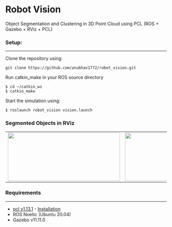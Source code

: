 # Robot Vision
Object Segmentation and Clustering in 3D Point Cloud using PCL
(ROS + Gazebo + RViz + PCL)

### Setup:
---

Clone the repository using:

    git clone https://github.com/anubhav1772/robot_vision.git

Run catkin_make in your ROS source directory

    $ cd ~/catkin_ws
    $ catkin_make

Start the simulation using:

    $ roslaunch robot_vision vision.launch
    

### Segmented Objects in RViz

<table>
  <tr>
    <td><img src="https://drive.google.com/uc?export=view&id=17eVxO6y37G5ZEx69LwgOBe1REDB0igIF" width=350 height=150></td>
    <td><img src="https://drive.google.com/uc?export=view&id=13rdrFMm3Oydf0mmfpXHnc65KUgBe1FLu" width=350 height=150></td>
  </tr>
 </table>

### Requirements
---
* [pcl v1.13.1](https://github.com/PointCloudLibrary/pcl/releases) - [Installation](https://pcl.readthedocs.io/projects/tutorials/en/latest/compiling_pcl_posix.html)
* ROS Noetic (Ubuntu 20.04)
* Gazebo v11.11.0







